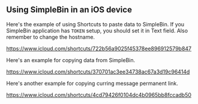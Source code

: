 ## Using SimpleBin in an iOS device

Here's the example of using Shortcuts to paste data to SimpleBin.
If you SimpleBin application has `TOKEN` setup, you should set it in Text field.
Also remember to change the hostname.

https://www.icloud.com/shortcuts/722b56a9025f45378ee896912579b847

Here's an example for copying data from SimpleBin.

https://www.icloud.com/shortcuts/370701ac3ee34738ac67a3d19c96414d

Here's another example for copying curring message permanent link.

https://www.icloud.com/shortcuts/4cd79426f0104dc4b0965bb8fccadb50
